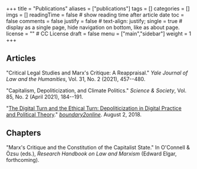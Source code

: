 +++
title = "Publications"
aliases = ["publications"]
tags = []
categories = []
imgs = []
readingTime = false  # show reading time after article date
toc = false
comments = false
justify = false  # text-align: justify;
single = true  # display as a single page, hide navigation on bottom, like as about page.
license = ""  # CC License
draft = false
menu = ["main","sidebar"]
weight = 1
+++


## Articles

"Critical Legal Studies and Marx's Critique: A Reappraisal." _Yale Journal of Law and the Humanities_, Vol. 31, No. 2 (2021), 457--480.

"Capitalism, Depoliticization, and Climate Politics." _Science & Society_, Vol. 85, No. 2 (April 2021), 184--191.

"[The Digital Turn and the Ethical Turn: Depoliticization in Digital Practice and Political Theory](https://www.boundary2.org/2018/08/hunter/)." [_boundary2online_](https://www.boundary2.org/2018/08/hunter/). August 2, 2018.

## Chapters

"Marx's Critique and the Constitution of the Capitalist State." In O'Connell & Özsu (eds.), _Research Handbook on Law and Marxism_ (Edward Elgar, forthcoming).
